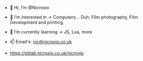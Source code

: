 - 👋 Hi, I’m @Nicroxio
- 👀 I’m interested in -> Computers... Duh, Film photography, Film Development and printing.
- 🌱 I’m currently learning -> JS, Lua, more
- 📫 Email's: nic@nicroxio.co.uk

- https://gitlab.nicroxio.co.uk/nicroxio
